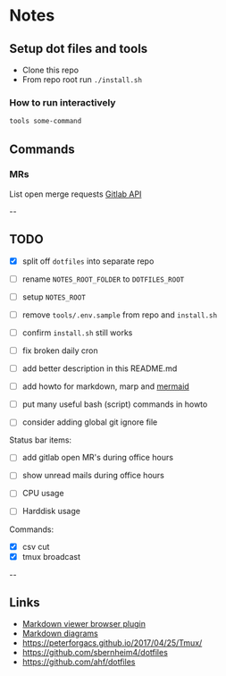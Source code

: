 
# Notes

## Setup dot files and tools
* Clone this repo
* From repo root run `./install.sh`

### How to run interactively
```sh
tools some-command
```

## Commands

### MRs
List open merge requests
[Gitlab API](https://docs.gitlab.com/ee/api/merge_requests.html)

--

## TODO
- [x] split off `dotfiles` into separate repo
- [ ] rename `NOTES_ROOT_FOLDER` to `DOTFILES_ROOT`
- [ ] setup `NOTES_ROOT`
- [ ] remove `tools/.env.sample` from repo and `install.sh`
- [ ] confirm `install.sh` still works
- [ ] fix broken daily cron
- [ ] add better description in this README.md
- [ ] add howto for markdown, marp and [mermaid](https://mermaid-js.github.io/mermaid/#/)
- [ ] put many useful bash (script) commands in howto
- [ ] consider adding global git ignore file


Status bar items:
- [ ] add gitlab open MR's during office hours
- [ ] show unread mails during office hours
- [ ] CPU usage
- [ ] Harddisk usage


Commands:
- [x] csv cut
- [x] tmux broadcast

--

## Links

- [Markdown viewer browser plugin](https://chrome.google.com/webstore/detail/markdown-viewer/ckkdlimhmcjmikdlpkmbgfkaikojcbjk?hl=en)
- [Markdown diagrams](https://mermaid-js.github.io/mermaid/#/)
- https://peterforgacs.github.io/2017/04/25/Tmux/
- https://github.com/sbernheim4/dotfiles
- https://github.com/ahf/dotfiles
